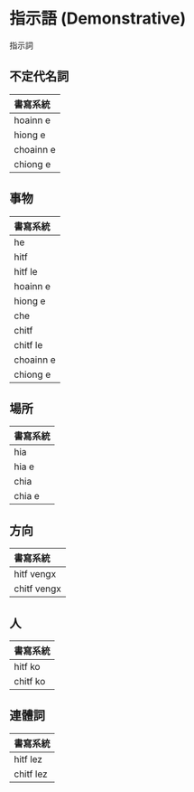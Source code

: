 # 指示語 (Demonstrative)

指示詞

## 不定代名詞

| 書寫系統 |
| :--- |
| hoainn e |
| hiong e |
| choainn e |
| chiong e |

## 事物

| 書寫系統 |
| :--- |
| he |
| hitf |
| hitf le |
| hoainn e |
| hiong e |
| che |
| chitf |
| chitf le |
| choainn e |
| chiong e |

## 場所

| 書寫系統 |
| :--- |
| hia |
| hia e |
| chia |
| chia e |

## 方向

| 書寫系統 |
| :--- |
| hitf vengx |
| chitf vengx |

## 人

| 書寫系統 |
| :--- |
| hitf ko |
| chitf ko |

## 連體詞

| 書寫系統 |
| :--- |
| hitf lez |
| chitf lez |
